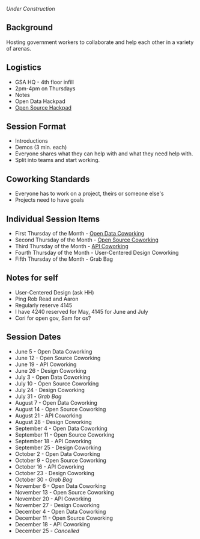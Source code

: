 *Under Construction*

## Background 
Hosting government workers to collaborate and help each other in a variety of arenas.  

## Logistics 
* GSA HQ - 4th floor infill 
* 2pm-4pm on Thursdays 
* Notes
 * Open Data Hackpad
 * [Open Source Hackpad](https://hackpad.com/Open-Source-Coworking-xmDTc1oMGiV)

## Session Format 
* Introductions 
* Demos (3 min. each)
* Everyone shares what they can help with and what they need help with.  
* Split into teams and start working.  

## Coworking Standards 
* Everyone has to work on a project, theirs or someone else's 
* Projects need to have goals

## Individual Session Items
* First Thursday of the Month - [Open Data Coworking](https://github.com/18F/Digital_Coworking/blob/master/opendata_coworking.md)
* Second Thursday of the Month - [Open Source Coworking](https://github.com/18F/Digital_Coworking/blob/master/opensource_coworking.md)
* Third Thursday of the Month - [API Coworking](https://github.com/18F/Digital_Coworking/blob/master/api_coworking.md)
* Fourth Thursday of the Month - User-Centered Design Coworking
* Fifth Thursday of the Month - Grab Bag 


## Notes for self
* User-Centered Design (ask HH)
* Ping Rob Read and Aaron 
* Regularly reserve 4145 
* I have 4240 reserved for May, 4145 for June and July
* Cori for open gov, Sam for os?

## Session Dates

* June 5 - Open Data Coworking 
* June 12 - Open Source Coworking 
* June 19 - API Coworking   
* June 26 - Design Coworking  
* July 3 - Open Data Coworking   
* July 10 - Open Source Coworking   
* July 24 - Design Coworking  
* July 31 - *Grab Bag*   
* August 7 - Open Data Coworking  
* August 14 - Open Source Coworking  
* August 21 - API Coworking  
* August 28 - Design Coworking  
* September 4 - Open Data Coworking  
* September 11 - Open Source Coworking  
* September 18 - API Coworking  
* September 25 - Design Coworking  
* October 2 - Open Data Coworking  
* October 9 - Open Source Coworking  
* October 16 - API Coworking  
* October 23 - Design Coworking    
* October 30 - *Grab Bag*  
* November 6 - Open Data Coworking  
* November 13 - Open Source Coworking  
* November 20 - API Coworking  
* November 27 - Design Coworking  
* December 4 - Open Data Coworking  
* December 11 - Open Source Coworking  
* December 18 - API Coworking  
* December 25 - *Cancelled*  







